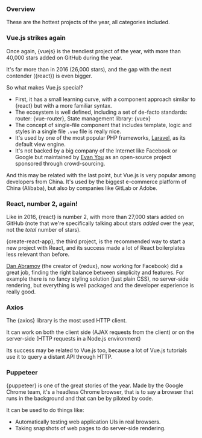 ### Overview

These are the hottest projects of the year, all categories included.

### Vue.js strikes again

Once again, {vuejs} is the trendiest project of the year, with more than 40,000 stars added on GitHub during the year.

It's far more than in 2016 (26,000 stars), and the gap with the next contender ({react}) is even bigger.

So what makes Vue.js special?

* First, it has a small learning curve, with a component approach similar to {react} but with a more familiar syntax.
* The ecosystem is well defined, including a set of de-facto standards: router: {vue-router}, State management library: {vuex}
* The concept of single-file component that includes template, logic and styles in a single file `.vue` file is really nice.
* It's used by one of the most popular PHP frameworks, [Laravel](https://laravel.com/), as its default view engine.
* It's not backed by a big company of the Internet like Facebook or Google but maintained by [Evan You](https://github.com/yyx990803) as an open-source project sponsored through crowd-sourcing.

And this may be related with the last point, but Vue.js is very popular among developers from China. It's used by the biggest e-commerce platform of China (Alibaba), but also by companies like GitLab or Adobe.

### React, number 2, again!

Like in 2016, {react} is number 2, with more than 27,000 stars added on GitHub (note that we're specifically talking about stars _added_ over the year, not the _total_ number of stars).

{create-react-app}, the third project, is the recommended way to start a new project with React, and its success made a lot of React boilerplates less relevant than before.

[Dan Abramov](https://github.com/gaearon) (the creator of {redux}, now working for Facebook) did a great job, finding the right balance between simplicity and features. For example there is no fancy styling solution (just plain CSS), no server-side rendering, but everything is well packaged and the developer experience is really good.

### Axios

The {axios} library is the most used HTTP client.

It can work on both the client side (AJAX requests from the client) or on the server-side (HTTP requests in a Node.js environment)

Its success may be related to Vue.js too, because a lot of Vue.js tutorials use it to query a distant API through HTTP.

### Puppeteer

{puppeteer} is one of the great stories of the year.
Made by the Google Chrome team, it's a headless Chrome browser, that is to say a browser that runs in the background and that can be by piloted by code.

It can be used to do things like:

* Automatically testing web application UIs in real browsers.
* Taking snapshots of web pages to do server-side rendering.
